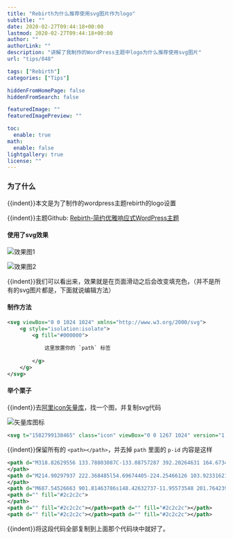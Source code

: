 ```yaml
---
title: "Rebirth为什么推荐使用svg图片作为logo"
subtitle: ""
date: 2020-02-27T09:44:18+00:00
lastmod: 2020-02-27T09:44:18+00:00
author: ""
authorLink: ""
description: "讲解了我制作的WordPress主题中logo为什么推荐使用svg图片"
url: "tips/848"

tags: ["Rebirth"]
categories: ["Tips"]

hiddenFromHomePage: false
hiddenFromSearch: false

featuredImage: ""
featuredImagePreview: ""

toc:
  enable: true
math:
  enable: false
lightgallery: true
license: ""
---
```

<!--more-->

### 为了什么

{{indent}}本文是为了制作的wordpress主题rebirth的logo设置

{{indent}}主题Github: [Rebirth-简约优雅响应式WordPress主题](https://github.com/yqchilde/rebirth)

#### 使用了svg效果

![](https://pic.yqqy.top/blog/20200227180134.png?imageMogr2/format/webp/interlace/1 "效果图1")

![](https://pic.yqqy.top/blog/20200227180222.png?imageMogr2/format/webp/interlace/1 "效果图2")

{{indent}}我们可以看出来，效果就是在页面滑动之后会改变填充色，（并不是所有的svg图片都是，下面就说编辑方法）

#### 制作方法

```svg
<svg viewBox="0 0 1024 1024" xmlns="http://www.w3.org/2000/svg">
    <g style="isolation:isolate">
        <g fill="#000000">
            
            这里放置你的 `path` 标签
            
        </g>
    </g>
</svg>
```

#### 举个栗子

{{indent}}去[阿里icon矢量库](https://www.iconfont.cn/)，找一个图，并复制svg代码

![](https://pic.yqqy.top/blog/20200227182608.png?imageMogr2/format/webp/interlace/1 "矢量库图标")

```svg
<svg t="1582799138465" class="icon" viewBox="0 0 1267 1024" version="1.1" xmlns="http://www.w3.org/2000/svg" p-id="23300" width="64" height="64"><path d="M318.82629556 133.78803087C-133.08757287 392.20264631 164.67345974 699.80401596 508.2092303 657.19988601c422.53471382 49.0598287 601.5273088-308.81087989 270.72125986-500.4436034-123.34018755-57.77029413-212.92358917-50.7173058-460.1041946-22.97074138z" fill="#2c2c2c" p-id="23301"></path><path d="M214.90297937 222.368485l54.69674405-224.25466126 103.92331621 177.7631744zM701.6985288 197.75519893l106.65591319-194.16871362 62.89951436 322.70282623zM510.26241218 657.19988601s-16.41051715 257.07071626-51.96414705 281.68151403c-35.55114165 24.61328606 180.49826105 71.10477156 232.45991845 21.87820079 95.3621735-81.27610719-75.53217667-248.9600287-95.71805762-311.76497203-62.38435165-195.77392864-84.77771378 8.20525858-84.77771378 8.20525721z" fill="#2c2c2c" p-id="23302"></path><path d="M687.54526663 901.81463786s148.42632737-11.95573548 201.76423982-119.54740309c53.34040074-107.58917793 20.87276364-193.66101849 32.47012538-227.13409135 11.59487344-33.47307423 67.25474708-167.36287878 201.76423983-90.85512978 134.50949276 76.51023728 122.91461933 188.88021755 62.61580129 217.57248946-60.29632977 28.68978363-166.02644443 25.01147914-97.40291128 0 66.2517982-24.14541025 151.23607471-66.54795404 55.65987362-150.62634235-73.5810334-64.72622317-102.08665291-65.3135569-160.02120218-14.34489113-69.96743372 61.55312413 36.17331813 214.64328419-97.40291126 334.72575757-123.36009791 110.89666592-204.086201 74.11610369-204.08619963 74.11610507z" fill="#2c2c2c" p-id="23303"></path><path d="" fill="#2c2c2c" p-id="23304"></path><path d="" fill="#2c2c2c" p-id="23305"></path><path d="" fill="#2c2c2c" p-id="23306"></path><path d="" fill="#2c2c2c" p-id="23307"></path><path d="" fill="#2c2c2c" p-id="23308"></path></svg>
```

{{indent}}保留所有的 `<path></path>`，并去掉 `path` 里面的 `p-id` 内容是这样

```svg
<path d="M318.82629556 133.78803087C-133.08757287 392.20264631 164.67345974 699.80401596 508.2092303 657.19988601c422.53471382 49.0598287 601.5273088-308.81087989 270.72125986-500.4436034-123.34018755-57.77029413-212.92358917-50.7173058-460.1041946-22.97074138z" fill="#2c2c2c">
</path>
<path d="M214.90297937 222.368485l54.69674405-224.25466126 103.92331621 177.7631744zM701.6985288 197.75519893l106.65591319-194.16871362 62.89951436 322.70282623zM510.26241218 657.19988601s-16.41051715 257.07071626-51.96414705 281.68151403c-35.55114165 24.61328606 180.49826105 71.10477156 232.45991845 21.87820079 95.3621735-81.27610719-75.53217667-248.9600287-95.71805762-311.76497203-62.38435165-195.77392864-84.77771378 8.20525858-84.77771378 8.20525721z" fill="#2c2c2c">
</path>
<path d="M687.54526663 901.81463786s148.42632737-11.95573548 201.76423982-119.54740309c53.34040074-107.58917793 20.87276364-193.66101849 32.47012538-227.13409135 11.59487344-33.47307423 67.25474708-167.36287878 201.76423983-90.85512978 134.50949276 76.51023728 122.91461933 188.88021755 62.61580129 217.57248946-60.29632977 28.68978363-166.02644443 25.01147914-97.40291128 0 66.2517982-24.14541025 151.23607471-66.54795404 55.65987362-150.62634235-73.5810334-64.72622317-102.08665291-65.3135569-160.02120218-14.34489113-69.96743372 61.55312413 36.17331813 214.64328419-97.40291126 334.72575757-123.36009791 110.89666592-204.086201 74.11610369-204.08619963 74.11610507z" fill="#2c2c2c"></path>
<path d="" fill="#2c2c2c">
</path>
<path d="" fill="#2c2c2c"></path><path d="" fill="#2c2c2c"></path>
<path d="" fill="#2c2c2c"></path><path d="" fill="#2c2c2c"></path>
```

{{indent}}将这段代码全部复制到上面那个代码块中就好了。